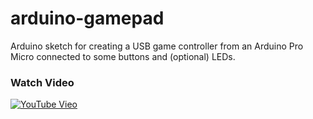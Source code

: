 # arduino-gamepad
Arduino sketch for creating a USB game controller from an Arduino Pro Micro connected to some buttons and (optional) LEDs.

### Watch Video
[![YouTube Vieo](https://img.youtube.com/vi/L_0ylnQFgNA/0.jpg)](https://www.youtube.com/watch?v=L_0ylnQFgNA)
